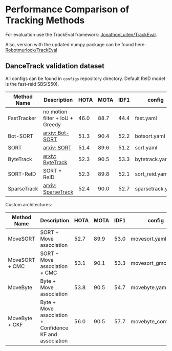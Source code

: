 # Performance Comparison of Tracking Methods

For evaluation use the TrackEval framework: [JonathonLuiten/TrackEval](https://github.com/JonathonLuiten/TrackEval).

Also, version with the updated numpy package can be found here: [Robotmurlock/TrackEval](https://github.com/Robotmurlock/TrackEval)

## DanceTrack validation dataset

All configs can be found in `configs` repository directory. 
Default ReID model is the fast-reid SBS(S50).

| Method Name     | Description                                            | HOTA | MOTA | IDF1 | config            |
|-----------------|--------------------------------------------------------|------|------|------|-------------------|
| FastTracker     | no motion filter + IoU + Greedy                        | 46.0 | 88.7 | 44.4 | fast.yaml         |
| Bot-SORT        | [arxiv: Bot-SORT](https://arxiv.org/abs/2206.14651)    | 51.3 | 90.4 | 52.2 | botsort.yaml      |
| SORT            | [arxiv: SORT](https://arxiv.org/pdf/1602.00763.pdf)    | 51.4 | 89.6 | 51.2 | sort.yaml         |
| ByteTrack       | [arxiv: ByteTrack](https://arxiv.org/abs/2110.06864)   | 52.3 | 90.5 | 53.3 | bytetrack.yaml    |
| SORT-ReID       | SORT + ReID                                            | 52.3 | 89.8 | 52.1 | sort_reid.yaml    |
| SparseTrack     | [arxiv: SparseTrack](https://arxiv.org/abs/2306.05238) | 52.4 | 90.0 | 52.7 | sparsetrack.yaml  |

Custom architectures:

| Method Name    | Description                                             | HOTA | MOTA | IDF1 | config             |
|----------------|---------------------------------------------------------|------|------|------|--------------------|
| MoveSORT       | SORT + Move association                                 | 52.7 | 89.9 | 53.0 | movesort.yaml      |
| MoveSORT + CMC | SORT + Move association + CMC                           | 53.1 | 90.1 | 53.3 | movesort_gmc.yaml  |
| MoveByte       | Byte + Move association                                 | 53.8 | 90.5 | 54.7 | movebyte.yaml      |
| MoveByte + CKF | Byte + Move association + Confidence KF and association | 56.0 | 90.5 | 57.7 | movebyte_conf.yaml |
